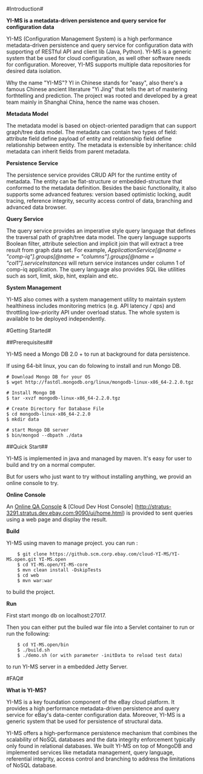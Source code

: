 #Introduction#

**YI-MS is a metadata-driven persistence and query service for configuration data**

YI-MS (Configuration Management System) is a high performance metadata-driven persistence and query service for configuration data with supporting of RESTful API and client lib (Java, Python). YI-MS is a generic system that be used for cloud configuration, as well other software needs for configuration. Moreover, YI-MS supports multiple data repositories for desired data isolation.

Why the name "YI-MS"? YI in Chinese stands for "easy", also there's a famous Chinese ancient literature "Yi Jing" that tells the art of mastering forthtelling and prediction. The project was rooted and developed by a great team mainly in Shanghai China, hence the name was chosen.

**Metadata Model**

The metadata model is based on object-oriented paradigm that can support graph/tree data model. The metadata can contain two types of field: attribute field define payload of entity and relationship field define relationship between entity. The metadata is extensible by inheritance: child metadata can inherit fields from parent metadata. 

**Persistence Service**

The persistence service provides CRUD API for the runtime entity of metadata. The entity can be flat-structure or embedded-structure that conformed to the metadata definition. Besides the basic functionality, it also supports some advanced features: version based optimistic locking, audit tracing, reference integrity, security access control of data, branching and advanced data browser.

**Query Service**

The query service provides an imperative style query language that defines the traversal path of graph/tree data model. The query language supports Boolean filter, attribute selection and implicit join that will extract a tree result from graph data set. For example, *ApplicationService[@name = "comp-iq"].groups[@name = "columns"].groups[@name = "col1"].serviceInstances* will return service instances under column 1 of comp-iq application. The query language also provides SQL like utilities such as sort, limit, skip, hint, explain and etc. 

**System Management**

YI-MS also comes with a system management utility to maintain system healthiness includes monitoring metrics (e.g. API latency / qps) and throttling low-priority API under overload status. The whole system is available to be deployed independently. 


#Getting Started#

##Prerequisites##

YI-MS need a Mongo DB 2.0 + to run at background for data persistence. 

If using 64-bit linux, you can do folowing to install and run Mongo DB.

	# Download Mongo DB for your OS
	$ wget http://fastdl.mongodb.org/linux/mongodb-linux-x86_64-2.2.0.tgz
	
	# Install Mongo DB
	$ tar -xvzf mongodb-linux-x86_64-2.2.0.tgz
	
	# Create Directory for Database File  
	$ cd mongodb-linux-x86_64-2.2.0
	$ mkdir data
	
	# start Mongo DB server	
	$ bin/mongod --dbpath ./data


##Quick Start##

YI-MS is implemented in java and managed by maven. It's easy for user to build and try on a normal computer.

But for users who just want to try without installing anything, we provid an online console to try. 

**Online Console**

An [Online QA Console](http://phx5qa01c-8d6b.stratus.phx.qa.ebay.com:8080/ui/console.html) & [Cloud Dev Host Console] (http://stratus-3291.stratus.dev.ebay.com:9090/ui/home.html) is provided to sent queries using a web page and display the result. 


**Build**

YI-MS using maven to manage project. 
you can run :

		$ git clone https://github.scm.corp.ebay.com/cloud-YI-MS/YI-MS.open.git YI-MS.open
		$ cd YI-MS.open/YI-MS-core
		$ mvn clean install -DskipTests
		$ cd web
		$ mvn war:war
to build the project. 

**Run**

First start mongo db on localhost:27017.

Then you can either put the builed war file into a Servlet container to run or run the following:

		$ cd YI-MS.open/bin
		$ ./build.sh
		$ ./demo.sh (or with parameter -initData to reload test data)

to run YI-MS server in a embedded Jetty Server.


#FAQ#

**What is YI-MS?**

YI-MS is a key foundation component of the eBay cloud platform. It provides a high performance metadata-driven persistence and query service for eBay's data-center configuration data. Moreover, YI-MS is a generic system that be used for persistence of structural data.

YI-MS offers a high-performance persistence mechanism that combines the scalability of NoSQL databases and the data integrity enforcement typically only found in relational databases. We built YI-MS on top of MongoDB and implemented services like metadata management, query language, referential integrity, access control and branching to address the limitations of NoSQL database. 

